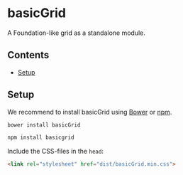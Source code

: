 # basicGrid

A Foundation-like grid as a standalone module.

## Contents

- [Setup](#setup)

## Setup

We recommend to install basicGrid using [Bower](http://bower.io/) or [npm](https://npmjs.com).

```sh
bower install basicGrid
```
```sh
npm install basicgrid
```

Include the CSS-files in the `head`:

```html
<link rel="stylesheet" href="dist/basicGrid.min.css">
```